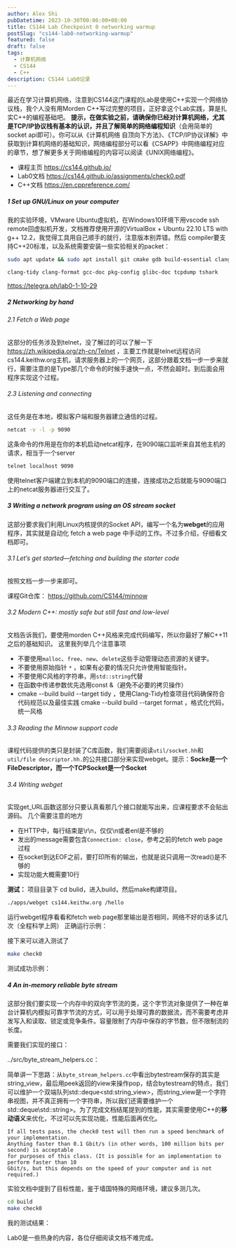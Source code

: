 ```yaml
---
author: Alex Shi
pubDatetime: 2023-10-30T00:06:00+08:00
title: CS144 Lab Checkpoint 0 networking warmup
postSlug: "cs144-lab0-networking-warmup"
featured: false
draft: false
tags:
  - 计算机网络
  - CS144
  - C++
description: CS144 Lab0记录
---
```


最近在学习计算机网络，注意到CS144这门课程的Lab是使用C++实现一个网络协议栈，我个人没有用Morden C++写过完整的项目，正好拿这个Lab实践，算是扎实C++的编程基础吧。
**提示，在做实验之前，请确保你已经对计算机网络，尤其是TCP/IP协议栈有基本的认识，并且了解简单的网络编程知识**（会用简单的socket api即可）。你可以从《计算机网络 自顶向下方法》、《TCP/IP协议详解》中获取到计算机网络的基础知识，网络编程部分可以看《CSAPP》中网络编程对应的章节，想了解更多关于网络编程的内容可以阅读《UNIX网络编程》。

- 课程主页 https://cs144.github.io/
- Lab0文档 https://cs144.github.io/assignments/check0.pdf
- C++文档 https://en.cppreference.com/

##### 1 Set up GNU/Linux on your computer

我的实验环境，VMware Ubuntu虚拟机，在Windows10环境下用vscode ssh remote回虚拟机开发，文档推荐使用开源的VirtualBox + Ubuntu 22.10 LTS with g++ 12.2，我觉得工具用自己顺手的就行，注意版本别弄错。然后 compiler要支持C++20标准，以及系统需要安装一些实验相关的packet：

```bash
sudo apt update && sudo apt install git cmake gdb build-essential clang \

clang-tidy clang-format gcc-doc pkg-config glibc-doc tcpdump tshark
```

https://telegra.ph/lab0-1-10-29

<!-- ![](../../assets/images/cs144/lab0/pic1.png) -->

##### 2 Networking by hand

###### 2.1 Fetch a Web page

这部分的任务涉及到telnet，没了解过的可以了解一下 https://zh.wikipedia.org/zh-cn/Telnet ，主要工作就是telnet远程访问cs144.keithw.org主机，请求服务器上的一个网页，这部分跟着文档一步一步来就行，需要注意的是Type那几个命令的时候手速快一点，不然会超时。到后面会用程序实现这个过程。

<!-- ![](../../assets/images/cs144/lab0/pic2.png) -->

###### 2.3 Listening and connecting

这任务是在本地，模拟客户端和服务器建立通信的过程。

```bash
netcat -v -l -p 9090
```

这条命令的作用是在你的本机启动netcat程序，在9090端口监听来自其他主机的请求，相当于一个server

```bash
telnet localhost 9090
```

使用telnet客户端建立到本机的9090端口的连接，连接成功之后就能与9090端口上的netcat服务器进行交互了。

<!-- ![](../../assets/images/cs144/lab0/pic3.png) -->

##### 3 Writing a network program using an OS stream socket

这部分要求我们利用Linux内核提供的Socket API，编写一个名为**webget**的应用程序，其实就是自动化 fetch a web page 中手动的工作。不过多介绍，仔细看文档即可。

<!-- ![](../../assets/images/cs144/lab0/pic4.png) -->

###### 3.1 Let’s get started—fetching and building the starter code

按照文档一步一步来即可。

课程Git仓库： https://github.com/CS144/minnow

###### 3.2 Modern C++: mostly safe but still fast and low-level

文档告诉我们，要使用morden C++风格来完成代码编写，所以你最好了解C++11之后的基础知识。
这里我列举几个注意事项

- 不要使用`malloc`、`free`、`new`、`delete`这些手动管理动态资源的关键字。
- 不要使用原始指针 `*` ，如果有必要的情况只允许使用智能指针。
- 不要使用C风格的字符串，用`std::string`代替
- 在函数中传递参数优先选用const &（避免不必要的拷贝操作）
- cmake --build build --target tidy ，使用Clang-Tidy检查项目代码确保符合代码规范以及最佳实践
  cmake --build build --target format ，格式化代码，统一风格

###### 3.3 Reading the Minnow support code

课程代码提供的类只是封装了C库函数，我们需要阅读`util/socket.hh`和`util/file descriptor.hh.`的公共接口部分来实现webget。提示：**Socke是一个FileDescriptor，而一个TCPSocket是一个Socket**

<!-- ![](../../assets/images/cs144/lab0/pic5.png) -->

###### 3.4 Writing webget

实现get_URL函数这部分只要认真看那几个接口就能写出来，应课程要求不会贴出源码。
几个需要注意的地方

- 在HTTP中，每行结束是\r\n，仅仅\n或者enl是不够的
- 发出的message需要包含`Connection: close`，参考之前的fetch web page过程
- 在socket到达EOF之前，要打印所有的输出，也就是说只调用一次read()是不够的
- 实现功能大概需要10行

**测试：** 项目目录下 cd bulid，进入build，然后make构建项目。

```bash
./apps/webget cs144.keithw.org /hello
```

运行webget程序看看和fetch web page那里输出是否相同，网络不好的话多试几次（全程科学上网）
正确运行示例：

<!-- ![](../../assets/images/cs144/lab0/pic6.png) -->

接下来可以进入测试了

```bash
make check0
```

测试成功示例：

<!-- ![](../../assets/images/cs144/lab0/pic7.png) -->

##### 4 An in-memory reliable byte stream

这部分我们要实现一个内存中的双向字节流的类，这个字节流对象提供了一种在单台计算机内模拟可靠字节流的方式，可以用于处理可靠的数据流，而不需要考虑并发写入和读取、锁定或竞争条件。容量限制了内存中保存的字节数，但不限制流的长度。

需要我们实现的接口：

<!-- ![](../../assets/images/cs144/lab0/pic8.png) -->

<!-- ![](../../assets/images/cs144/lab0/pic9.png) -->

../src/byte_stream_helpers.cc：

<!-- ![](../../assets/images/cs144/lab0/pic10.png) -->

简单讲一下思路：从`byte_stream_helpers.cc`中看出bytestream保存的其实是string_view，最后用peek返回的view来操作pop，结合bytestream的特点，我们可以维护一个双端队列std::deque\<std:string_view>，而string_view是一个字符串视图，并不真正拥有一个字符串，所以我们还需要维护一个std::deque\std::string>。为了完成文档结尾提到的性能，其实需要使用C++的**移动语义**来优化，不过可以先实现功能，性能后面再优化。

    If all tests pass, the check0 test will then run a speed benchmark of your implementation.
    Anything faster than 0.1 Gbit/s (in other words, 100 million bits per second) is acceptable
    for purposes of this class. (It is possible for an implementation to perform faster than 10
    Gbit/s, but this depends on the speed of your computer and is not required.)

实验文档中提到了目标性能，鉴于墙国特殊的网络环境，建议多测几次。

```bash
cd build
make check0
```

我的测试结果：

<!-- ![](../../assets/images/cs144/lab0/pic11.png) -->

Lab0是一些热身的内容，各位仔细阅读文档不难完成。
